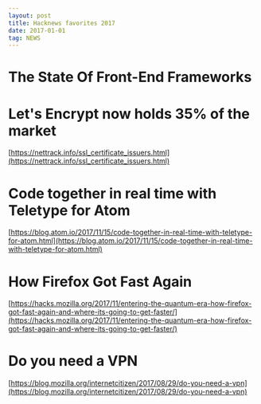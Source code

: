 ```yaml
---
layout: post
title: Hacknews favorites 2017
date: 2017-01-01
tag: NEWS
---
```


# The State Of Front-End Frameworks
[]()

# Let's Encrypt now holds 35% of the market

[https://nettrack.info/ssl_certificate_issuers.html](https://nettrack.info/ssl_certificate_issuers.html)

# Code together in real time with Teletype for Atom

[https://blog.atom.io/2017/11/15/code-together-in-real-time-with-teletype-for-atom.html](https://blog.atom.io/2017/11/15/code-together-in-real-time-with-teletype-for-atom.html)

# How Firefox Got Fast Again
[https://hacks.mozilla.org/2017/11/entering-the-quantum-era-how-firefox-got-fast-again-and-where-its-going-to-get-faster/](https://hacks.mozilla.org/2017/11/entering-the-quantum-era-how-firefox-got-fast-again-and-where-its-going-to-get-faster/)

# Do you need a VPN
[https://blog.mozilla.org/internetcitizen/2017/08/29/do-you-need-a-vpn](https://blog.mozilla.org/internetcitizen/2017/08/29/do-you-need-a-vpn)
